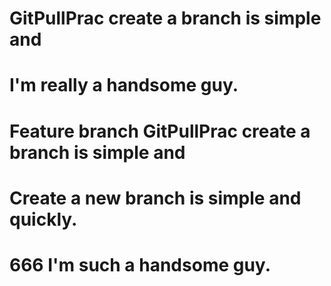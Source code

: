 # GitPullPrac create a branch is simple and
# I'm really a handsome guy.
# Feature branch GitPullPrac create a branch is simple and
# Create a new branch is simple and quickly.
# 666 I'm such a handsome guy.
